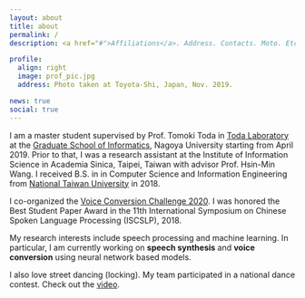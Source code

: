 ```yaml
---
layout: about
title: about
permalink: /
description: <a href="#">Affiliations</a>. Address. Contacts. Moto. Etc.

profile:
  align: right
  image: prof_pic.jpg
  address: Photo taken at Toyota-Shi, Japan, Nov. 2019.

news: true
social: true
---
```


I am a master student supervised by Prof. Tomoki Toda in [Toda Laboratory](https://www.toda.is.i.nagoya-u.ac.jp) at the [Graduate School of Informatics](https://www.i.nagoya-u.ac.jp/graduate-school-of-informatics/), Nagoya University starting from April 2019. Prior to that, I was a research assistant at the Institute of Information Science in Academia Sinica, Taipei, Taiwan with advisor Prof. Hsin-Min Wang. I received B.S. in in Computer Science and Information Engineering from [National Taiwan University](https://www.ntu.edu.tw/) in 2018.

I co-organized the [Voice Conversion Challenge 2020](http://www.vc-challenge.org/). I was honored the Best Student Paper Award in the 11th International Symposium on Chinese Spoken Language Processing (ISCSLP), 2018. 

My research interests include speech processing and machine learning. In particular, I am currently working on **speech synthesis** and **voice conversion** using neural network based models.

I also love street dancing (locking). My team participated in a national dance contest. Check out the [video](https://www.youtube.com/watch?v=7kfGe7zuQ5g).